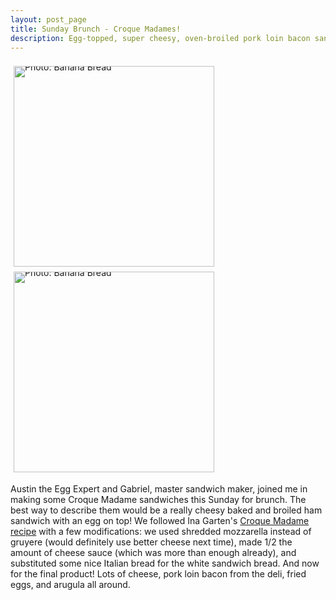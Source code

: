 ```yaml
---
layout: post_page
title: Sunday Brunch - Croque Madames!
description: Egg-topped, super cheesy, oven-broiled pork loin bacon sandwiches!
---
```


<div style="line-height:0;padding:4px 0 0 1px;">
<a href="http://i.imgur.com/xLycC8h.jpg" style="display:inline-block;margin:3px;text-decoration:none;"> 
<img alt="Photo: Banana Bread" height='321' src="http://i.imgur.com/xLycC8h.jpg" title="Banana Bread" width='321' style="padding:1px;">
</a>
<a href="http://i.imgur.com/NTOwCkV.jpg" style="display:inline-block;margin:3px;text-decoration:none;"> 
<img alt="Photo: Banana Bread" height="321" src="http://i.imgur.com/NTOwCkV.jpg" title="Banana Bread" width="321" style="padding:1px;">
</a>
</div>

Austin the Egg Expert and Gabriel, master sandwich maker, joined me in making some Croque Madame sandwiches this Sunday for brunch. The best way to describe them would be a really cheesy baked and broiled ham sandwich with an egg on top! We followed Ina Garten's [Croque Madame recipe](http://www.foodnetwork.com/recipes/ina-garten/croque-monsieur-recipe.html) with a few modifications: we used shredded mozzarella instead of gruyere (would definitely use better cheese next time), made 1/2 the amount of cheese sauce (which was more than enough already), and substituted some nice Italian bread for the white sandwich bread. And now for the final product! Lots of cheese, pork loin bacon from the deli, fried eggs, and arugula all around. 


